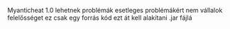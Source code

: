 Myanticheat 1.0 lehetnek problémák esetleges problémákért nem vállalok felelősséget
ez csak egy forrás kód ezt át kell alakítani .jar fájlá
